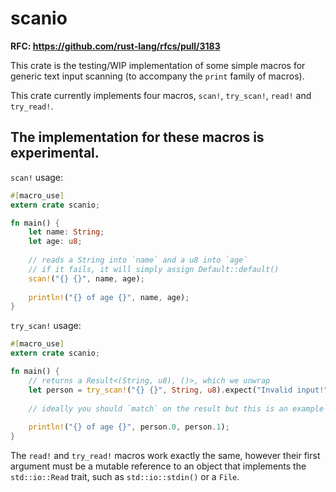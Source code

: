 # scanio
**RFC: https://github.com/rust-lang/rfcs/pull/3183**

This crate is the testing/WIP implementation of some simple macros for generic text input scanning (to accompany the `print` family of macros).

This crate currently implements four macros, `scan!`, `try_scan!`, `read!` and `try_read!`.

## The implementation for these macros is experimental.

`scan!` usage:

```rust
#[macro_use]
extern crate scanio;

fn main() {
    let name: String;
    let age: u8;
    
    // reads a String into `name` and a u8 into `age`
    // if it fails, it will simply assign Default::default()
    scan!("{} {}", name, age);
    
    println!("{} of age {}", name, age);
}
```

`try_scan!` usage:

```rust
#[macro_use]
extern crate scanio;

fn main() {
    // returns a Result<(String, u8), ()>, which we unwrap
    let person = try_scan!("{} {}", String, u8).expect("Invalid input!");
    
    // ideally you should `match` on the result but this is an example so :shrug:
    
    println!("{} of age {}", person.0, person.1);
}
```

The `read!` and `try_read!` macros work exactly the same, however their first argument must be a mutable reference to an object that implements the `std::io::Read` trait, such as `std::io::stdin()` or a `File`.
